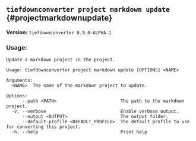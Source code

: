 ## `tiefdownconverter project markdown update` {#projectmarkdownupdate}

**Version:** `tiefdownconverter 0.9.0-ALPHA.1`

### Usage:
```
Update a markdown project in the project.

Usage: tiefdownconverter project markdown update [OPTIONS] <NAME>

Arguments:
  <NAME>  The name of the markdown project to update.

Options:
      --path <PATH>                        The path to the markdown project.
  -v, --verbose                            Enable verbose output.
      --output <OUTPUT>                    The output folder.
      --default-profile <DEFAULT_PROFILE>  The default profile to use for converting this project.
  -h, --help                               Print help
```

